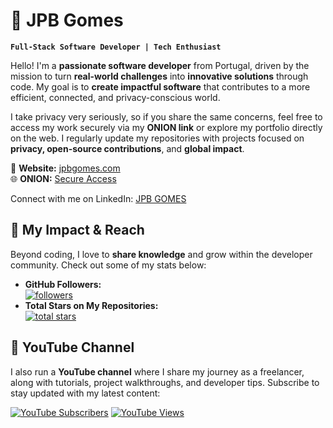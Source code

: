 # 🎯 JPB Gomes

**`Full-Stack Software Developer | Tech Enthusiast`**

Hello! I'm a **passionate software developer** from Portugal, driven by the mission to turn **real-world challenges** into **innovative solutions** through code. My goal is to **create impactful software** that contributes to a more efficient, connected, and privacy-conscious world.

I take privacy very seriously, so if you share the same concerns, feel free to access my work securely via my **ONION link** or explore my portfolio directly on the web. I regularly update my repositories with projects focused on **privacy, open-source contributions**, and **global impact**.

🔗 **Website:** [jpbgomes.com](https://jpbgomes.com/)  
🌐 **ONION:** [Secure Access](http://jpbgomesljuyfhrkmczv7zg722yvo6a4q43rbedrgdvpsedy434da7yd.onion/)

Connect with me on LinkedIn: [JPB GOMES](https://www.linkedin.com/in/jpbgomes/)

## 🚀 My Impact & Reach

Beyond coding, I love to **share knowledge** and grow within the developer community. Check out some of my stats below:

- **GitHub Followers:**  
    <a href="https://github.com/jpbgomes?tab=followers">
        <img alt="followers" title="Follow me on GitHub" src="https://custom-icon-badges.demolab.com/github/followers/jpbgomes?color=236ad3&labelColor=1155ba&style=for-the-badge&logo=person-add&label=Follow&logoColor=white"/>
    </a>
- **Total Stars on My Repositories:**  
    <a href="https://github.com/jpbgomes?tab=repositories&sort=stargazers">
        <img alt="total stars" title="Total stars on GitHub" src="https://custom-icon-badges.demolab.com/github/stars/jpbgomes?color=55960c&style=for-the-badge&labelColor=488207&logo=star"/>
    </a>

## 🎥 YouTube Channel

I also run a **YouTube channel** where I share my journey as a freelancer, along with tutorials, project walkthroughs, and developer tips. Subscribe to stay updated with my latest content:

[![YouTube Subscribers](https://img.shields.io/youtube/channel/subscribers/UCG6r5LefPIBX6GxDrKFZ6rg?style=for-the-badge)](https://www.youtube.com/c/jpbgomes?sub_confirmation=1)
[![YouTube Views](https://img.shields.io/youtube/channel/views/UCG6r5LefPIBX6GxDrKFZ6rg?style=for-the-badge)](https://www.youtube.com/c/jpbgomes?sub_confirmation=1)
